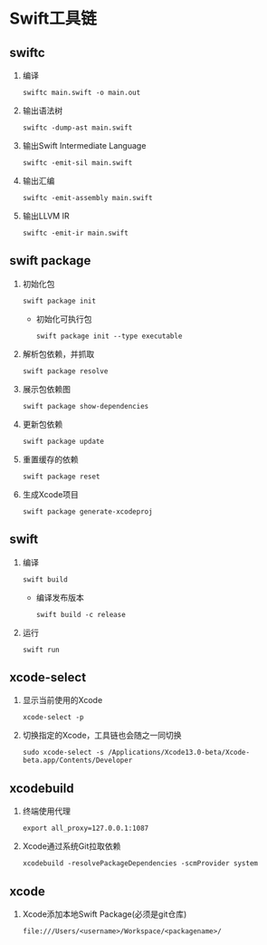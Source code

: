 # Swift工具链

## swiftc

1. 编译

    `swiftc main.swift -o main.out`

2. 输出语法树

    `swiftc -dump-ast main.swift`

3. 输出Swift Intermediate Language

    `swiftc -emit-sil main.swift`

4. 输出汇编

    `swiftc -emit-assembly main.swift`

5. 输出LLVM IR

    `swiftc -emit-ir main.swift`

## swift package

1. 初始化包

    `swift package init`
    
    - 初始化可执行包

        `swift package init --type executable`

2. 解析包依赖，并抓取

    `swift package resolve`

3. 展示包依赖图

    `swift package show-dependencies`

4. 更新包依赖

    `swift package update`

5. 重置缓存的依赖

    `swift package reset`

6. 生成Xcode项目

    `swift package generate-xcodeproj`

## swift

1. 编译

    `swift build`
    
    - 编译发布版本

        `swift build -c release`

2. 运行

    `swift run`

## xcode-select

1. 显示当前使用的Xcode

    `xcode-select -p`

2. 切换指定的Xcode，工具链也会随之一同切换

    `sudo xcode-select -s /Applications/Xcode13.0-beta/Xcode-beta.app/Contents/Developer`

## xcodebuild

1. 终端使用代理

    `export all_proxy=127.0.0.1:1087`

2. Xcode通过系统Git拉取依赖

    `xcodebuild -resolvePackageDependencies -scmProvider system`

## xcode

1. Xcode添加本地Swift Package(必须是git仓库)

    `file:///Users/<username>/Workspace/<packagename>/`
